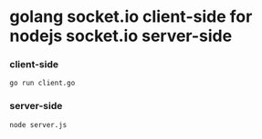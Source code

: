 # golang socket.io client-side for nodejs socket.io server-side

### client-side

    go run client.go

### server-side

    node server.js
